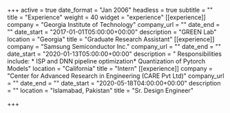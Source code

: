 +++
active = true
date_format = "Jan 2006"
headless = true
subtitle = ""
title = "Experience"
weight = 40
widget = "experience"
[[experience]]
company = "Georgia Institute of Technology"
company_url = ""
date_end = ""
date_start = "2017-01-01T05:00:00+00:00"
description = "GREEN Lab"
location = "Georgia"
title = "Graduate Research Assistant"
[[experience]]
company = "Samsung Semiconductor Inc."
company_url = ""
date_end = ""
date_start = "2020-01-13T05:00:00+00:00"
description = "  Responsibilities include:    * ISP and DNN pipeline optimization* Quantization of Pytorch Models"
location = "California"
title = "Intern"
[[experience]]
company = "Center for Advanced Research in Engineering (CARE Pvt Ltd)"
company_url = ""
date_end = ""
date_start = "2020-05-18T04:00:00+00:00"
description = ""
location = "Islamabad, Pakistan"
title = "Sr. Design Engineer"

+++
